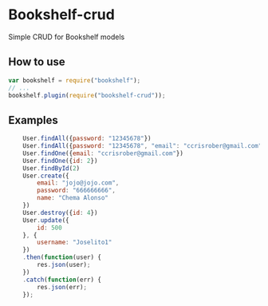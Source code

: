 # Bookshelf-crud
Simple CRUD for Bookshelf models

## How to use
```javascript
var bookshelf = require("bookshelf");
// ...
bookshelf.plugin(require("bookshelf-crud"));
```

## Examples
```javascript
	User.findAll({password: "12345678"})
	User.findAll({password: "12345678", "email": "ccrisrober@gmail.com"})
	User.findOne({email: "ccrisrober@gmail.com"})
	User.findOne({id: 2})
	User.findById(2)
	User.create({
		email: "jojo@jojo.com",
		password: "666666666",
		name: "Chema Alonso"
	})
	User.destroy({id: 4})
	User.update({
		id: 500
	}, {
		username: "Joselito1"
	})
	.then(function(user) {
		res.json(user);
	})
	.catch(function(err) {
		res.json(err);
	});
```